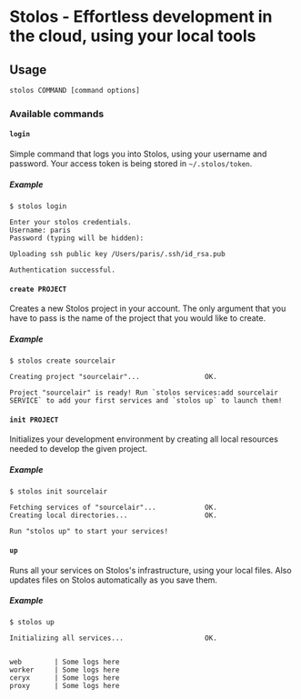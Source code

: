 # Stolos - Effortless development in the cloud, using your local tools

## Usage

```bash
stolos COMMAND [command options]
```

### Available commands

#### `login`
Simple command that logs you into Stolos, using your username and password. Your access token is being stored in `~/.stolos/token`.

##### Example
```
$ stolos login

Enter your stolos credentials.
Username: paris
Password (typing will be hidden):

Uploading ssh public key /Users/paris/.ssh/id_rsa.pub

Authentication successful.
```

#### `create PROJECT`
Creates a new Stolos project in your account. The only argument that you have to pass is the name of the project that you would like to create.

##### Example
```
$ stolos create sourcelair

Creating project "sourcelair"...                OK.

Project "sourcelair" is ready! Run `stolos services:add sourcelair SERVICE` to add your first services and `stolos up` to launch them!
```

#### `init PROJECT`
Initializes your development environment by creating all local resources needed to develop the given project.

##### Example
```
$ stolos init sourcelair

Fetching services of "sourcelair"...            OK.
Creating local directories...                   OK.

Run "stolos up" to start your services!
```

#### `up`
Runs all your services on Stolos's infrastructure, using your local files. Also updates files on Stolos automatically as you save them.

##### Example
```
$ stolos up

Initializing all services...                    OK.


web        | Some logs here
worker     | Some logs here
ceryx      | Some logs here
proxy      | Some logs here
```